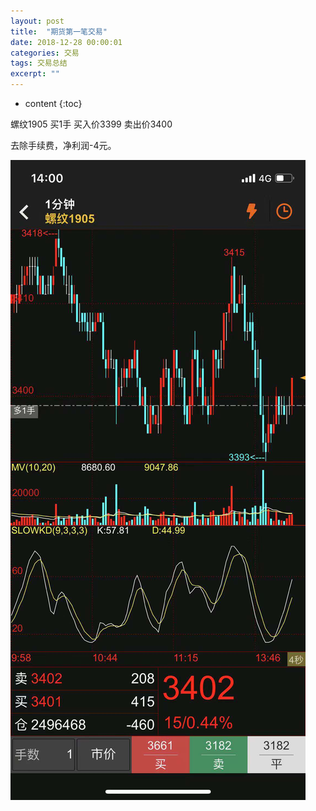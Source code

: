 ```yaml
---
layout: post
title:  "期货第一笔交易"
date: 2018-12-28 00:00:01
categories: 交易
tags: 交易总结
excerpt: ""
---
```


* content
{:toc}

螺纹1905
买1手
买入价3399
卖出价3400

去除手续费，净利润-4元。

![image](/images/features/1.jpeg)





































